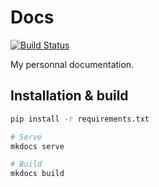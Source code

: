 # Docs

[![Build Status](https://travis-ci.org/victorboissiere/docs.svg?branch=master)](https://travis-ci.org/victorboissiere/docs)

My personnal documentation.

## Installation & build

```bash
pip install -r requirements.txt

# Serve
mkdocs serve

# Build
mkdocs build
```
